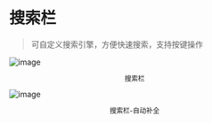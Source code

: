 # 搜索栏

> 可自定义搜索引擎，方便快速搜索，支持按键操作

<div style="width: 450px;">
  <img src="/images/search/search.png" alt="image">
  <p style="font-size: 12px; text-align: center;">搜索栏</p>
  <img src="/images/search/search-active.png" alt="image">
  <p style="font-size: 12px; text-align: center;">搜索栏-自动补全</p>
</div>